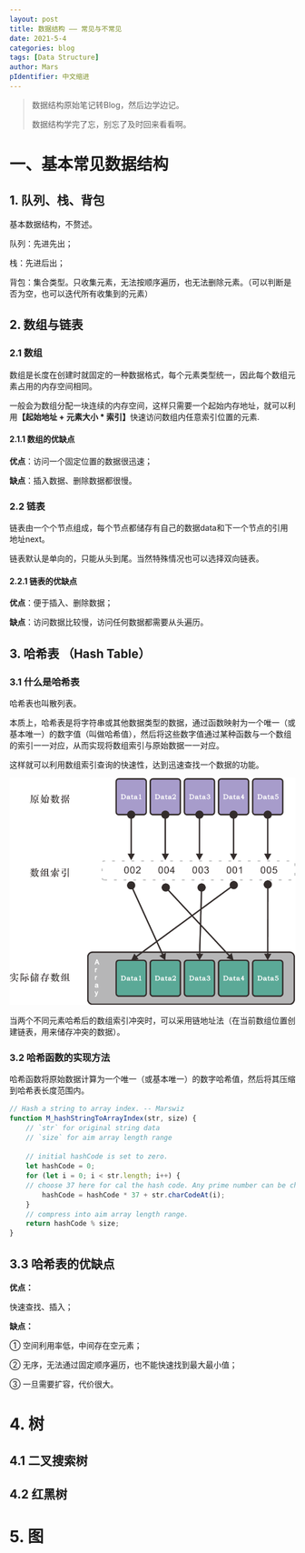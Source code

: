 ```yaml
---
layout: post
title: 数据结构 —— 常见与不常见
date: 2021-5-4
categories: blog
tags: [Data Structure]
author: Mars
pIdentifier: 中文缩进
---
```


> 数据结构原始笔记转Blog，然后边学边记。
>
> 数据结构学完了忘，别忘了及时回来看看啊。

# 一、基本常见数据结构
## 1. 队列、栈、背包

基本数据结构，不赘述。

队列：先进先出；

栈：先进后出；

背包：集合类型。只收集元素，无法按顺序遍历，也无法删除元素。（可以判断是否为空，也可以迭代所有收集到的元素）

## 2. 数组与链表

### 2.1 数组

数组是长度在创建时就固定的一种数据格式，每个元素类型统一，因此每个数组元素占用的内存空间相同。

一般会为数组分配一块连续的内存空间，这样只需要一个起始内存地址，就可以利用<b>【起始地址 + 元素大小 * 索引】</b>快速访问数组内任意索引位置的元素.

#### 2.1.1 数组的优缺点

**优点**：访问一个固定位置的数据很迅速；

**缺点**：插入数据、删除数据都很慢。

### 2.2 链表

链表由一个个节点组成，每个节点都储存有自己的数据data和下一个节点的引用地址next。

链表默认是单向的，只能从头到尾。当然特殊情况也可以选择双向链表。

#### 2.2.1 链表的优缺点

**优点**：便于插入、删除数据；

**缺点**：访问数据比较慢，访问任何数据都需要从头遍历。

## 3. 哈希表 （Hash Table）

### 3.1 什么是哈希表

哈希表也叫散列表。

本质上，哈希表是将字符串或其他数据类型的数据，通过函数映射为一个唯一（或基本唯一）的数字值（叫做哈希值），然后将这些数字值通过某种函数与一个数组的索引一一对应，从而实现将数组索引与原始数据一一对应。

这样就可以利用数组索引查询的快速性，达到迅速查找一个数据的功能。

![哈希表原理](/assets/posts/14.png)

当两个不同元素哈希后的数组索引冲突时，可以采用链地址法（在当前数组位置创建链表，用来储存冲突的数据）。

### 3.2 哈希函数的实现方法

哈希函数将原始数据计算为一个唯一（或基本唯一）的数字哈希值，然后将其压缩到哈希表长度范围内。

```js
// Hash a string to array index. -- Marswiz
function M_hashStringToArrayIndex(str, size) {
    // `str` for original string data
    // `size` for aim array length range

    // initial hashCode is set to zero.
    let hashCode = 0;
    for (let i = 0; i < str.length; i++) {
    // choose 37 here for cal the hash code. Any prime number can be chosen.
        hashCode = hashCode * 37 + str.charCodeAt(i);
    }
    // compress into aim array length range.
    return hashCode % size;
}
```

## 3.3 哈希表的优缺点

**优点：**

快速查找、插入；

**缺点：**

① 空间利用率低，中间存在空元素；

② 无序，无法通过固定顺序遍历，也不能快速找到最大最小值；

③ 一旦需要扩容，代价很大。

# 4. 树
## 4.1 二叉搜索树



## 4.2 红黑树

# 5. 图


